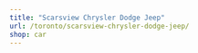 ```yaml
---
title: "Scarsview Chrysler Dodge Jeep"
url: /toronto/scarsview-chrysler-dodge-jeep/
shop: car
---
```

